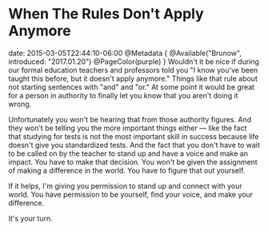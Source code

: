 # When The Rules Don't Apply Anymore
date: 2015-03-05T22:44:10-06:00
@Metadata {
  @Available("Brunow", introduced: "2017.01.20")
  @PageColor(purple)
}
Wouldn't it be nice if during our formal education teachers and professors told you "I know you've been taught this before, but it doesn't apply anymore." Things like that rule about not starting sentences with "and" and "or." At some point it would be great for a person in authority to finally let you know that you aren't doing it wrong.

Unfortunately you won't be hearing that from those authority figures. And they won't be telling you the more important things either &mdash; like the fact that studying for tests is not the most important skill in success because life doesn't give you standardized tests. And the fact that you don't have to wait to be called on by the teacher to stand up and have a voice and make an impact. You have to make that decision. You won't be given the assignment of making a difference in the world. You have to figure that out yourself.

If it helps, I'm giving you permission to stand up and connect with your world. You have permission to be yourself, find your voice, and make your difference. 

It's your turn. 

